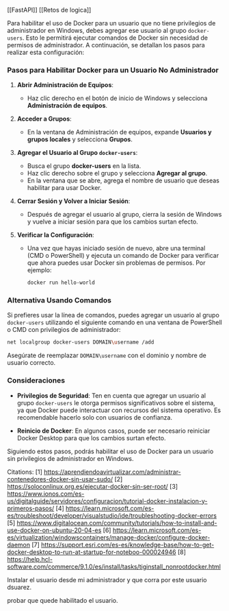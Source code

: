 [[FastAPI]]
[[Retos de logica]]


Para habilitar el uso de Docker para un usuario que no tiene privilegios de administrador en Windows, debes agregar ese usuario al grupo `docker-users`. Esto le permitirá ejecutar comandos de Docker sin necesidad de permisos de administrador. A continuación, se detallan los pasos para realizar esta configuración:

### Pasos para Habilitar Docker para un Usuario No Administrador

1. **Abrir Administración de Equipos**:
   - Haz clic derecho en el botón de inicio de Windows y selecciona **Administración de equipos**.

2. **Acceder a Grupos**:
   - En la ventana de Administración de equipos, expande **Usuarios y grupos locales** y selecciona **Grupos**.

3. **Agregar el Usuario al Grupo `docker-users`**:
   - Busca el grupo **docker-users** en la lista.
   - Haz clic derecho sobre el grupo y selecciona **Agregar al grupo**.
   - En la ventana que se abre, agrega el nombre de usuario que deseas habilitar para usar Docker.

4. **Cerrar Sesión y Volver a Iniciar Sesión**:
   - Después de agregar el usuario al grupo, cierra la sesión de Windows y vuelve a iniciar sesión para que los cambios surtan efecto.

5. **Verificar la Configuración**:
   - Una vez que hayas iniciado sesión de nuevo, abre una terminal (CMD o PowerShell) y ejecuta un comando de Docker para verificar que ahora puedes usar Docker sin problemas de permisos. Por ejemplo:
     ```bash
     docker run hello-world
     ```

### Alternativa Usando Comandos

Si prefieres usar la línea de comandos, puedes agregar un usuario al grupo `docker-users` utilizando el siguiente comando en una ventana de PowerShell o CMD con privilegios de administrador:

```bash
net localgroup docker-users DOMAIN\username /add
```

Asegúrate de reemplazar `DOMAIN\username` con el dominio y nombre de usuario correcto.

### Consideraciones

- **Privilegios de Seguridad**: Ten en cuenta que agregar un usuario al grupo `docker-users` le otorga permisos significativos sobre el sistema, ya que Docker puede interactuar con recursos del sistema operativo. Es recomendable hacerlo solo con usuarios de confianza.
  
- **Reinicio de Docker**: En algunos casos, puede ser necesario reiniciar Docker Desktop para que los cambios surtan efecto.

Siguiendo estos pasos, podrás habilitar el uso de Docker para un usuario sin privilegios de administrador en Windows.

Citations:
[1] https://aprendiendoavirtualizar.com/administrar-contenedores-docker-sin-usar-sudo/
[2] https://soloconlinux.org.es/ejecutar-docker-sin-ser-root/
[3] https://www.ionos.com/es-us/digitalguide/servidores/configuracion/tutorial-docker-instalacion-y-primeros-pasos/
[4] https://learn.microsoft.com/es-es/troubleshoot/developer/visualstudio/ide/troubleshooting-docker-errors
[5] https://www.digitalocean.com/community/tutorials/how-to-install-and-use-docker-on-ubuntu-20-04-es
[6] https://learn.microsoft.com/es-es/virtualization/windowscontainers/manage-docker/configure-docker-daemon
[7] https://support.esri.com/es-es/knowledge-base/how-to-get-docker-desktop-to-run-at-startup-for-noteboo-000024946
[8] https://help.hcl-software.com/commerce/9.1.0/es/install/tasks/tiginstall_nonrootdocker.html



Instalar el usuario desde mi administrador y que corra por este usuario dsuarez.

probar que quede habilitado el usuario.






